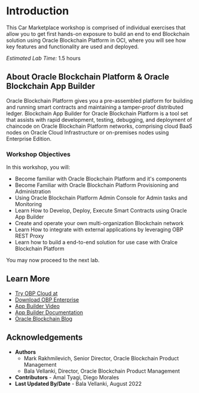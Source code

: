 # Introduction

This Car Marketplace workshop is comprised of individual exercises that allow you to get first hands-on exposure to build an end to end Blockchain solution using Oracle Blockchain Platform in OCI, where you will see how key features and functionality are used and deployed.

*Estimated Lab Time:* 1.5 hours

## About Oracle Blockchain Platform & Oracle Blockchain App Builder

Oracle Blockchain Platform gives you a pre-assembled platform for building and running smart contracts and maintaining a tamper-proof distributed ledger. Blockchain App Builder for Oracle Blockchain Platform is a tool set that assists with rapid development, testing, debugging, and deployment of chaincode on Oracle Blockchain Platform networks, comprising cloud BaaS nodes on Oracle Cloud Infrastructure or on-premises nodes using Enterprise Edition.


### Workshop Objectives
In this workshop, you will:
- Become familiar with Oracle Blockchain Platform and it's components
- Become Familiar with Oracle Blockchain Platform Provisioning and Administration
- Using Oracle Blockchain Platform Admin Console for Admin tasks and Monitoring
- Learn How to Develop, Deploy, Execute Smart Contracts using Oracle App Builder
- Create and operate your own multi-organization Blockchain network
- Learn How to integrate with external applications by leveraging OBP REST Proxy
- Learn how to build a end-to-end solution for use case with Oralce Blockchain Platform

You may now proceed to the next lab.


## Learn More

* [Try OBP Cloud at](https://www.oracle.com/application-development/cloud-services/blockchain-platform/)
* [Download OBP Enterprise](https://www.oracle.com/database/technologies/blockchain-platform-enterprise-edition.html)
* [App Builder Video](https://www.youtube.com/watch?v=nO0AniQCzVg)
* [App Builder Documentation](https://docs.oracle.com/en/cloud/paas/blockchain-cloud/usingoci/using-chaincode-development-tools.html)
* [Oracle Blockchain Blog](https://blogs.oracle.com/blockchain)


## Acknowledgements

* **Authors** 
    - Mark Rakhmilevich, Senior Director, Oracle Blockchain Product Management
    - Bala Vellanki, Director, Oracle Blockchain Product Management
* **Contributors** -  Amal Tyagi, Diego Morales
* **Last Updated By/Date** - Bala Vellanki, August 2022
